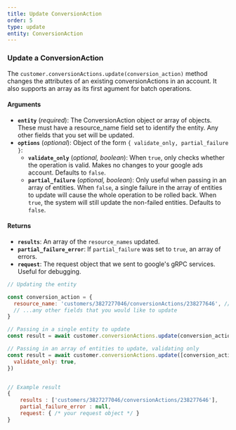 ```yaml
---
title: Update ConversionAction
order: 5
type: update
entity: ConversionAction
---
```


### Update a ConversionAction

The `customer.conversionActions.update(conversion_action)` method changes the attributes of an existing conversionActions in an account. It also supports an array as its first agument for batch operations.

#### Arguments

- **`entity`** (_required_): The ConversionAction object or array of objects. These must have a resource_name field set to identify the entity. Any other fields that you set will be updated.
- **`options`** (_optional_): Object of the form `{ validate_only, partial_failure }`:
  - **`validate_only`** (_optional, boolean_): When `true`, only checks whether the operation is valid. Makes no changes to your google ads account. Defaults to `false`.
  - **`partial_failure`** (_optional, boolean_): Only useful when passing in an array of entities. When `false`, a single failure in the array of entities to update will cause the whole operation to be rolled back. When `true`, the system will still update the non-failed entities. Defaults to `false`.

#### Returns

- **`results`**: An array of the `resource_names` updated.
- **`partial_failure_error`**: If `partial_failure` was set to `true`, an array of errors.
- **`request`**: The request object that we sent to google's gRPC services. Useful for debugging.

```javascript
// Updating the entity

const conversion_action = {
  resource_name: 'customers/3827277046/conversionActions/238277646', // The resource_name is required
  // ...any other fields that you would like to update
}

// Passing in a single entity to update
const result = await customer.conversionActions.update(conversion_action)

// Passing in an array of entities to update, validating only
const result = await customer.conversionActions.update([conversion_action, other_conversion_action], {
  validate_only: true,
})
```

```javascript

// Example result
{
	results : ['customers/3827277046/conversionActions/238277646'],
	partial_failure_error : null,
	request: { /* your request object */ }
}

```
